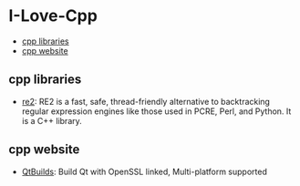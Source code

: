 # I-Love-Cpp

- [cpp libraries](#cpp-libraries)
- [cpp website](#cpp-website)

## cpp libraries

* [re2](https://github.com/google/re2): RE2 is a fast, safe, thread-friendly alternative to backtracking regular expression engines like those used in PCRE, Perl, and Python. It is a C++ library.

## cpp website

* [QtBuilds](https://sourceforge.net/projects/fsu0413-qtbuilds/): Build Qt with OpenSSL linked, Multi-platform supported
